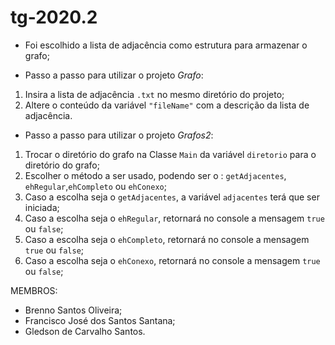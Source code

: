 # tg-2020.2

- Foi escolhido a lista de adjacência como estrutura para armazenar o grafo;

- Passo a passo para utilizar o projeto *Grafo*:
1. Insira a lista de adjacência `.txt` no mesmo diretório do projeto;
2. Altere o conteúdo da variável `"fileName"` com a descrição da lista de adjacência.

- Passo a passo para utilizar o projeto *Grafos2*:
1. Trocar o diretório do grafo na Classe `Main` da variável `diretorio` para o diretório do grafo;
2. Escolher o método a ser usado, podendo ser o : `getAdjacentes`, `ehRegular`,`ehCompleto` ou `ehConexo`;
3. Caso a escolha seja o `getAdjacentes`, a variável `adjacentes` terá que ser iniciada;
4. Caso a escolha seja o `ehRegular`, retornará no console a mensagem `true` ou  `false`;
5. Caso a escolha seja o `ehCompleto`, retornará no console a mensagem `true` ou  `false`;
6. Caso a escolha seja o `ehConexo`, retornará no console a mensagem `true` ou  `false`;

MEMBROS:
- Brenno Santos Oliveira;
- Francisco José dos Santos Santana;
- Gledson de Carvalho Santos.

